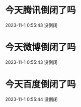# 今天腾讯倒闭了吗

2023-11-1 0:55:43 没倒闭

# 今天微博倒闭了吗

2023-11-1 0:55:43 没倒闭

# 今天百度倒闭了吗

2023-11-1 0:55:44 没倒闭

